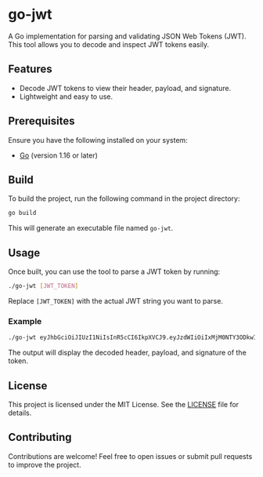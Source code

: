 # go-jwt

A Go implementation for parsing and validating JSON Web Tokens (JWT). This tool allows you to decode and inspect JWT tokens easily.

## Features

- Decode JWT tokens to view their header, payload, and signature.
- Lightweight and easy to use.

## Prerequisites

Ensure you have the following installed on your system:

- [Go](https://golang.org/dl/) (version 1.16 or later)

## Build

To build the project, run the following command in the project directory:

```bash
go build
```

This will generate an executable file named `go-jwt`.

## Usage

Once built, you can use the tool to parse a JWT token by running:

```bash
./go-jwt [JWT_TOKEN]
```

Replace `[JWT_TOKEN]` with the actual JWT string you want to parse.

### Example

```bash
./go-jwt eyJhbGciOiJIUzI1NiIsInR5cCI6IkpXVCJ9.eyJzdWIiOiIxMjM0NTY3ODkwIiwibmFtZSI6IkpvaG4gRG9lIiwiaWF0IjoxNTE2MjM5MDIyfQ.SflKxwRJSMeKKF2QT4fwpMeJf36POk6yJV_adQssw5c
```

The output will display the decoded header, payload, and signature of the token.

## License

This project is licensed under the MIT License. See the [LICENSE](LICENSE) file for details.

## Contributing

Contributions are welcome! Feel free to open issues or submit pull requests to improve the project.
